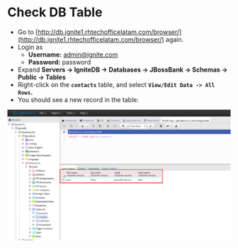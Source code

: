 # Check DB Table

* Go to [http://db.ignite1.rhtechofficelatam.com/browser/](http://db.ignite1.rhtechofficelatam.com/browser/) again.
* Login as 
  * **Username:** admin@ignite.com
  * **Password:** password
* Expand **Servers -&gt; IgniteDB -&gt; Databases -&gt; JBossBank -&gt; Schemas -&gt; Public -&gt; Tables**
* Right-click on the **`contacts`** table, and select **`View/Edit Data -> All Rows`.**
* You should see a new record in the table:

![](../../.gitbook/assets/image%20%2869%29.png)

